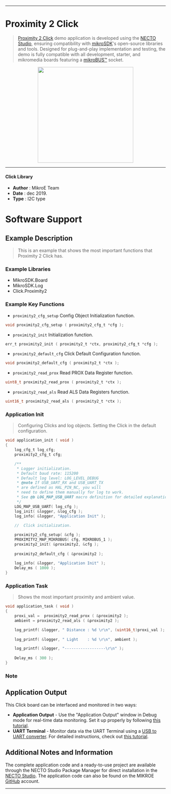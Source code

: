 
---
# Proximity 2 Click

> [Proximity 2 Click](https://www.mikroe.com/?pid_product=MIKROE-1818) demo application is developed using
the [NECTO Studio](https://www.mikroe.com/necto), ensuring compatibility with [mikroSDK](https://www.mikroe.com/mikrosdk)'s
open-source libraries and tools. Designed for plug-and-play implementation and testing, the demo is fully compatible with
all development, starter, and mikromedia boards featuring a [mikroBUS&trade;](https://www.mikroe.com/mikrobus) socket.

<p align="center">
  <img src="https://www.mikroe.com/?pid_product=MIKROE-1818&image=1" height=300px>
</p>

---

#### Click Library

- **Author**        : MikroE Team
- **Date**          : dec 2019.
- **Type**          : I2C type

# Software Support

## Example Description

> 
> This is an example that shows the most important
> functions that Proximity 2 Click has.
> 

### Example Libraries

- MikroSDK.Board
- MikroSDK.Log
- Click.Proximity2

### Example Key Functions

- `proximity2_cfg_setup` Config Object Initialization function. 
```c
void proximity2_cfg_setup ( proximity2_cfg_t *cfg );
``` 
 
- `proximity2_init` Initialization function. 
```c
err_t proximity2_init ( proximity2_t *ctx, proximity2_cfg_t *cfg );
```

- `proximity2_default_cfg` Click Default Configuration function. 
```c
void proximity2_default_cfg ( proximity2_t *ctx );
```

- `proximity2_read_prox` Read PROX Data Register function. 
```c
uint8_t proximity2_read_prox ( proximity2_t *ctx );
```
 
- `proximity2_read_als` Read ALS Data Registers function. 
```c
uint16_t proximity2_read_als ( proximity2_t *ctx );
```

### Application Init

>
> Configuring Clicks and log objects.
> Setting the Click in the default configuration.
> 

```c
void application_init ( void )
{
    log_cfg_t log_cfg;
    proximity2_cfg_t cfg;

    /** 
     * Logger initialization.
     * Default baud rate: 115200
     * Default log level: LOG_LEVEL_DEBUG
     * @note If USB_UART_RX and USB_UART_TX 
     * are defined as HAL_PIN_NC, you will 
     * need to define them manually for log to work. 
     * See @b LOG_MAP_USB_UART macro definition for detailed explanation.
     */
    LOG_MAP_USB_UART( log_cfg );
    log_init( &logger, &log_cfg );
    log_info( &logger, "Application Init" );
    
    //  Click initialization.

    proximity2_cfg_setup( &cfg );
    PROXIMITY2_MAP_MIKROBUS( cfg, MIKROBUS_1 );
    proximity2_init( &proximity2, &cfg );
    
    proximity2_default_cfg ( &proximity2 );
    
    log_info( &logger, "Application Init" );
    Delay_ms ( 1000 );
}
```

### Application Task

>
> Shows the most important proximity and ambient value.
> 

```c
void application_task ( void )
{
    proxi_val =  proximity2_read_prox ( &proximity2 );
    ambient = proximity2_read_als ( &proximity2 );

    log_printf( &logger, " Distance : %d \r\n", (uint16_t)proxi_val );
    
    log_printf( &logger, " Light    : %d \r\n", ambient );

    log_printf( &logger, "------------------\r\n" );
    
    Delay_ms ( 300 );
}
```

### Note


## Application Output

This Click board can be interfaced and monitored in two ways:
- **Application Output** - Use the "Application Output" window in Debug mode for real-time data monitoring.
Set it up properly by following [this tutorial](https://www.youtube.com/watch?v=ta5yyk1Woy4).
- **UART Terminal** - Monitor data via the UART Terminal using
a [USB to UART converter](https://www.mikroe.com/click/interface/usb?interface*=uart,uart). For detailed instructions,
check out [this tutorial](https://help.mikroe.com/necto/v2/Getting%20Started/Tools/UARTTerminalTool).

## Additional Notes and Information

The complete application code and a ready-to-use project are available through the NECTO Studio Package Manager for 
direct installation in the [NECTO Studio](https://www.mikroe.com/necto). The application code can also be found on
the MIKROE [GitHub](https://github.com/MikroElektronika/mikrosdk_click_v2) account.

---
